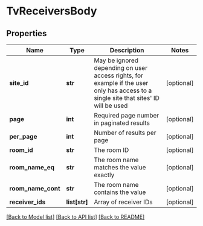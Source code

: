 # TvReceiversBody

## Properties
Name | Type | Description | Notes
------------ | ------------- | ------------- | -------------
**site_id** | **str** | May be ignored depending on user access rights, for example if the user only has access to a single site that sites&#x27; ID will be used | [optional] 
**page** | **int** | Required page number in paginated results | [optional] 
**per_page** | **int** | Number of results per page | [optional] 
**room_id** | **str** | The room ID | [optional] 
**room_name_eq** | **str** | The room name matches the value exactly | [optional] 
**room_name_cont** | **str** | The room name contains the value | [optional] 
**receiver_ids** | **list[str]** | Array of receiver IDs | [optional] 

[[Back to Model list]](../README.md#documentation-for-models) [[Back to API list]](../README.md#documentation-for-api-endpoints) [[Back to README]](../README.md)

